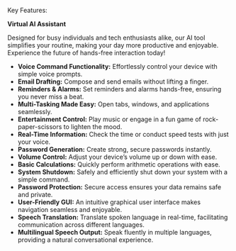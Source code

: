 Key Features:

**Virtual AI Assistant**

Designed for busy individuals and tech enthusiasts alike, our AI tool simplifies your routine, making your day more productive and enjoyable. Experience the future of hands-free interaction today!

- **Voice Command Functionality:** Effortlessly control your device with simple voice prompts.
- **Email Drafting:** Compose and send emails without lifting a finger.
- **Reminders & Alarms:** Set reminders and alarms hands-free, ensuring you never miss a beat.
- **Multi-Tasking Made Easy:** Open tabs, windows, and applications seamlessly.
- **Entertainment Control:** Play music or engage in a fun game of rock-paper-scissors to lighten the mood.
- **Real-Time Information:** Check the time or conduct speed tests with just your voice.
- **Password Generation:** Create strong, secure passwords instantly.
- **Volume Control:** Adjust your device’s volume up or down with ease.
- **Basic Calculations:** Quickly perform arithmetic operations with ease.
- **System Shutdown:** Safely and efficiently shut down your system with a simple command.
- **Password Protection:** Secure access ensures your data remains safe and private.
- **User-Friendly GUI:** An intuitive graphical user interface makes navigation seamless and enjoyable.
- **Speech Translation:** Translate spoken language in real-time, facilitating communication across different languages.
- **Multilingual Speech Output:** Speak fluently in multiple languages, providing a natural conversational experience.


